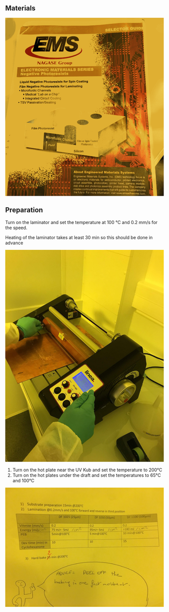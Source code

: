 ## Materials


![](assets/DryFilmLithography-d205194c.png)

## Preparation

Turn on the laminator and set the temperature at 100 °C and 0.2 mm/s for the speed.

Heating of the laminator takes at least 30 min so this should be done in advance


![](assets/DryFilmLithography-f8736f33.jpg)


1. Turn on the hot plate near the UV Kub and set the temperature to 200°C
2. Turn on the hot plates under the draft and set the temperatures to 65°C and 100°C

![](assets/DryFilmLithography-a111fcc6.JPG)
